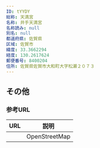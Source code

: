 ```yaml
---
ID: tYYDY
総称: 天満宮
名称: 井手天満宮
名称読み: null
別名: null
都道府県: 佐賀県
区域: 佐賀市
緯度: 33.3662294
経度: 130.2617624
郵便番号: 8400204
住所: 佐賀県佐賀市大和町大字松瀬２０７３
---
```


## その他

### 参考URL

| URL | 説明          |
| --- | ------------- |
|     | OpenStreetMap |
